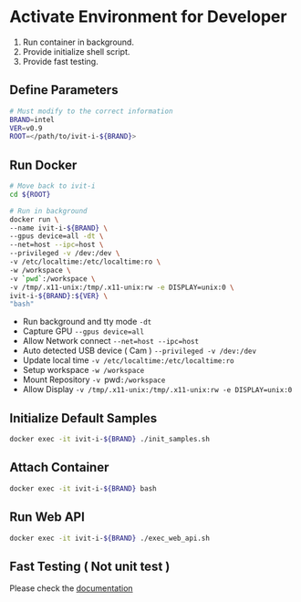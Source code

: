 # Activate Environment for Developer
1. Run container in background.
2. Provide initialize shell script.
3. Provide fast testing.

## Define Parameters
```bash
# Must modify to the correct information
BRAND=intel
VER=v0.9
ROOT=</path/to/ivit-i-${BRAND}>
```

## Run Docker
```bash
# Move back to ivit-i
cd ${ROOT}

# Run in background
docker run \
--name ivit-i-${BRAND} \
--gpus device=all -dt \
--net=host --ipc=host \
--privileged -v /dev:/dev \
-v /etc/localtime:/etc/localtime:ro \
-w /workspace \
-v `pwd`:/workspace \
-v /tmp/.x11-unix:/tmp/.x11-unix:rw -e DISPLAY=unix:0 \
ivit-i-${BRAND}:${VER} \
"bash"
```
* Run background and tty mode `-dt`
* Capture GPU `--gpus device=all`
* Allow Network connect `--net=host --ipc=host`
* Auto detected USB device ( Cam ) `--privileged -v /dev:/dev`
* Update local time `-v /etc/localtime:/etc/localtime:ro`
* Setup workspace `-w /workspace`
* Mount Repository `-v `pwd`:/workspace`
* Allow Display `-v /tmp/.x11-unix:/tmp/.x11-unix:rw -e DISPLAY=unix:0`

## Initialize Default Samples
```bash
docker exec -it ivit-i-${BRAND} ./init_samples.sh
```

## Attach Container
```bash
docker exec -it ivit-i-${BRAND} bash
```

## Run Web API
```bash
docker exec -it ivit-i-${BRAND} ./exec_web_api.sh
```

## Fast Testing ( Not unit test )
Please check the [documentation](../test/README.md)